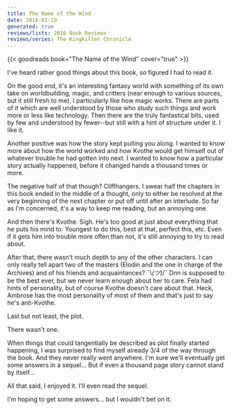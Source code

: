 ```yaml
---
title: The Name of the Wind
date: 2016-01-19
generated: true
reviews/lists: 2016 Book Reviews
reviews/series: The Kingkiller Chronicle
---
```

{{< goodreads book="The Name of the Wind" cover="true" >}}

I've heard rather good things about this book, so figured I had to read it.  

On the good end, it's an interesting fantasy world with something of its own take on worldbuilding, magic, and critters (near enough to various sources, but it still fresh to me). I particularly like how magic works. There are parts of it which are well understood by those who study such things and work more or less like technology. Then there are the truly fantastical bits, used by few and understood by fewer--but still with a hint of structure under it. I like it.  

<!--more-->

Another positive was how the story kept pulling you along. I wanted to know more about how the world worked and how Kvothe would get himself out of whatever trouble he had gotten into next. I wanted to know how a particular story actually happened, before it changed hands a thousand times or more.  

The negative half of that though? Cliffhangers. I swear half the chapters in this book ended in the middle of a thought, only to either be resolved at the very beginning of the next chapter or put off until after an interlude. So far as I'm concerned, it's a way to keep me reading, but an annoying one.  

And then there's Kvothe. Sigh. He's too good at just about everything that he puts his mind to. Youngest to do this, best at that, perfect this, etc. Even if it gets him into trouble more often than not, it's still annoying to try to read about.  

After that, there wasn't much depth to any of the other characters. I can only really tell apart two of the masters (Elodin and the one in charge of the Archives) and of his friends and acquaintances? ¯\\_(ツ)_/¯ D*nn* is supposed to be the best ever, but we never learn enough about her to care. Fela had hints of personality, but of course Kvothe doesn't care about that. Heck, Ambrose has the most personality of most of them and that's just to say he's anti-Kvothe.  

Last but not least, the plot.  

There wasn't one.  

When things that could tangentially be described as plot finally started happening, I was surprised to find myself already 3/4 of the way through the book. And they never really went anywhere. I'm sure we'll eventually get some answers in a sequel... But if even a thousand page story cannot stand by itself...  

All that said, I enjoyed it. I'll even read the sequel.  

I'm hoping to get some answers... but I wouldn't bet on it.


